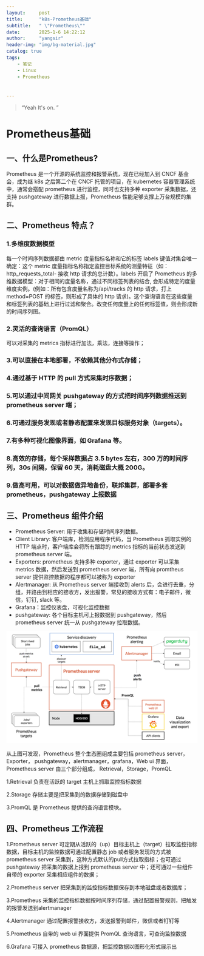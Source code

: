 ```yaml
---
layout:     post
title:      "k8s-Prometheus基础"
subtitle:   " \"Prometheus\""
date:       2025-1-6 14:22:12
author:     "yangsir"
header-img: "img/bg-material.jpg"
catalog: true
tags:
    - 笔记
    - Linux
    - Prometheus


---
```


> “Yeah It's on. ”


<p id = "build"></p>

# Prometheus基础



## 一、什么是Prometheus?

Prometheus 是一个开源的系统监控和报警系统，现在已经加入到 CNCF 基金会，成为继 k8s 之后第二个在 CNCF 托管的项目，在 kubernetes 容器管理系统中，通常会搭配 prometheus 进行监控，同时也支持多种 exporter 采集数据，还支持 pushgateway 进行数据上报，Prometheus 性能足够支撑上万台规模的集群。



## 二、Prometheus 特点？



### 1.多维度数据模型 

每一个时间序列数据都由 metric 度量指标名称和它的标签 labels 键值对集合唯一确定：这个 metric 度量指标名称指定监控目标系统的测量特征（如：http_requests_total- 接收 http 请求的总计数）。labels 开启了 Prometheus 的多维数据模型：对于相同的度量名称，通过不同标签列表的结合, 会形成特定的度量维度实例。(例如：所有包含度量名称为/api/tracks 的 http 请求，打上 method=POST 的标签，则形成了具体的 http 请求)。这个查询语言在这些度量和标签列表的基础上进行过滤和聚合。改变任何度量上的任何标签值，则会形成新的时间序列图。 

### 2.灵活的查询语言（PromQL） 

可以对采集的 metrics 指标进行加法，乘法，连接等操作； 

### 3.可以直接在本地部署，不依赖其他分布式存储； 

### 4.通过基于 HTTP 的 pull 方式采集时序数据； 

### 5.可以通过中间网关 pushgateway 的方式把时间序列数据推送到 prometheus server 端； 

### 6.可通过服务发现或者静态配置来发现目标服务对象（targets）。 

### 7.有多种可视化图像界面，如 Grafana 等。 

### 8.高效的存储，每个采样数据占 3.5 bytes 左右，300 万的时间序列，30s 间隔，保留 60 天，消耗磁盘大概 200G。 

### 9.做高可用，可以对数据做异地备份，联邦集群，部署多套 prometheus，pushgateway 上报数据



## 三、Prometheus 组件介绍 

- Prometheus Server: 用于收集和存储时间序列数据。 
- Client Library: 客户端库，检测应用程序代码，当 Prometheus 抓取实例的 HTTP 端点时，客户端库会将所有跟踪的 metrics 指标的当前状态发送到 prometheus server 端。
- Exporters: prometheus 支持多种 exporter，通过 exporter 可以采集 metrics 数据，然后发送到 prometheus server 端，所有向 promtheus server 提供监控数据的程序都可以被称为 exporter 
- Alertmanager: 从 Prometheus server 端接收到 alerts 后，会进行去重，分组，并路由到相应的接收方，发出报警，常见的接收方式有：电子邮件，微信，钉钉, slack 等。 
- Grafana：监控仪表盘，可视化监控数据 
- pushgateway: 各个目标主机可上报数据到 pushgateway，然后 prometheus server 统一从 pushgateway 拉取数据。

![image-20250106143023619](\img\linux\image-20250106143023619.png)



从上图可发现，Prometheus 整个生态圈组成主要包括 prometheus server，Exporter， pushgateway，alertmanager，grafana，Web ui 界面，Prometheus server 由三个部分组成， Retrieval，Storage，PromQL 

1.Retrieval 负责在活跃的 target 主机上抓取监控指标数据 

2.Storage 存储主要是把采集到的数据存储到磁盘中 

3.PromQL 是 Prometheus 提供的查询语言模块。 



## 四、Prometheus 工作流程 

1.Prometheus server 可定期从活跃的（up）目标主机上（target）拉取监控指标数据，目标主机的监控数据可通过配置静态 job 或者服务发现的方式被 prometheus server 采集到，这种方式默认的pull方式拉取指标；也可通过 pushgateway 把采集的数据上报到 prometheus server 中；还可通过一些组件 自带的 exporter 采集相应组件的数据； 

2.Prometheus server 把采集到的监控指标数据保存到本地磁盘或者数据库； 

3.Prometheus 采集的监控指标数据按时间序列存储，通过配置报警规则，把触发的报警发送到alertmanager 

4.Alertmanager 通过配置报警接收方，发送报警到邮件，微信或者钉钉等 

5.Prometheus 自带的 web ui 界面提供 PromQL 查询语言，可查询监控数据 

6.Grafana 可接入 prometheus 数据源，把监控数据以图形化形式展示出 

